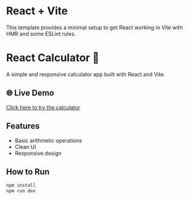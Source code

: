 # React + Vite

This template provides a minimal setup to get React working in Vite with HMR and some ESLint rules.

# React Calculator 🧮
A simple and responsive calculator app built with React and Vite.

## 🌐 Live Demo  
[Click here to try the calculator](https://react-calculator-brown-six.vercel.app)

## Features
- Basic arithmetic operations
- Clean UI
- Responsive design

## How to Run
```bash
npm install
npm run dev
